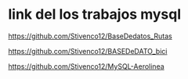 # link del los trabajos mysql

https://github.com/Stivenco12/BaseDedatos_Rutas

https://github.com/Stivenco12/BASEDeDATO_bici

https://github.com/Stivenco12/MySQL-Aerolinea
